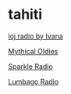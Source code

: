 # tahiti

[loj radio by Ivana](https://stream.zeno.fm/fjokp2e1lbbvv)

[Mythical Oldies](https://stream.zeno.fm/vdzgae5f0chvv)

[Sparkle Radio](https://stream.zeno.fm/b3d4pgfun2zuv)

[Lumbago Radio](https://stream.zeno.fm/sxpv52ag5zhvv)

